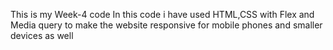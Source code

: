 This is my Week-4 code
In this code i have used HTML,CSS with Flex and Media query to make the website responsive for mobile phones and smaller devices as well
